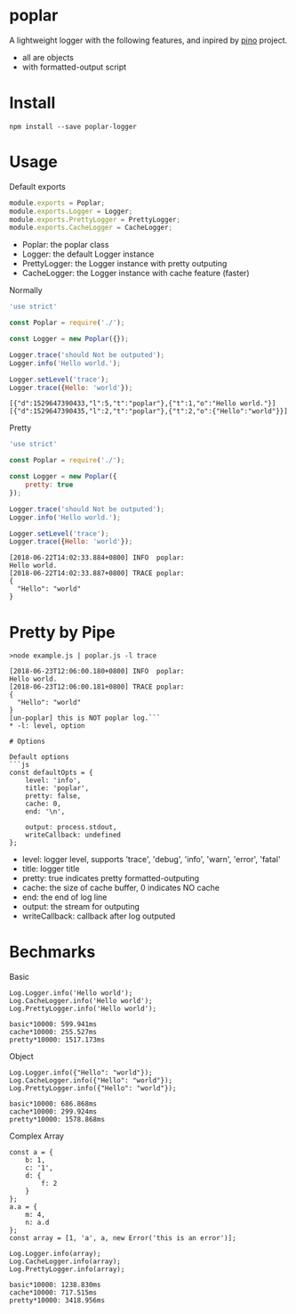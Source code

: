 # poplar
A lightweight logger with the following features, and inpired by [pino](https://github.com/pinojs/pino) project.
* all are objects
* with formatted-output script

# Install
```
npm install --save poplar-logger
```

# Usage
Default exports
```js
module.exports = Poplar;
module.exports.Logger = Logger;
module.exports.PrettyLogger = PrettyLogger;
module.exports.CacheLogger = CacheLogger;
```
* Poplar: the poplar class
* Logger: the default Logger instance
* PrettyLogger: the Logger instance with pretty outputing
* CacheLogger: the Logger instance with cache feature (faster)

Normally
```js
'use strict'

const Poplar = require('./');

const Logger = new Poplar({});

Logger.trace('should Not be outputed');
Logger.info('Hello world.');

Logger.setLevel('trace');
Logger.trace({Hello: 'world'});
```
```
[{"d":1529647390433,"l":5,"t":"poplar"},{"t":1,"o":"Hello world."}]
[{"d":1529647390435,"l":2,"t":"poplar"},{"t":2,"o":{"Hello":"world"}}]
```

Pretty
```js
'use strict'

const Poplar = require('./');

const Logger = new Poplar({
    pretty: true
});

Logger.trace('should Not be outputed');
Logger.info('Hello world.');

Logger.setLevel('trace');
Logger.trace({Hello: 'world'});
```
```
[2018-06-22T14:02:33.884+0800] INFO  poplar:
Hello world.
[2018-06-22T14:02:33.887+0800] TRACE poplar:
{
  "Hello": "world"
}
```

# Pretty by Pipe
```
>node example.js | poplar.js -l trace
```
```
[2018-06-23T12:06:00.180+0800] INFO  poplar:
Hello world.
[2018-06-23T12:06:00.181+0800] TRACE poplar:
{
  "Hello": "world"
}
[un-poplar] this is NOT poplar log.```
* -l: level, option

# Options

Default options
```js
const defaultOpts = {
    level: 'info',
    title: 'poplar',
    pretty: false,
    cache: 0,
    end: '\n',

    output: process.stdout,
    writeCallback: undefined
};
```
* level: logger level, supports 'trace', 'debug', 'info', 'warn', 'error', 'fatal'
* title: logger title
* pretty: true indicates pretty formatted-outputing
* cache: the size of cache buffer, 0 indicates NO cache
* end: the end of log line
* output: the stream for outputing
* writeCallback: callback after log outputed

# Bechmarks

Basic
```
Log.Logger.info('Hello world');
Log.CacheLogger.info('Hello world');
Log.PrettyLogger.info('Hello world');
```
```
basic*10000: 599.941ms
cache*10000: 255.527ms
pretty*10000: 1517.173ms
```
Object
```
Log.Logger.info({"Hello": "world"});
Log.CacheLogger.info({"Hello": "world"});
Log.PrettyLogger.info({"Hello": "world"});
```
```
basic*10000: 686.868ms
cache*10000: 299.924ms
pretty*10000: 1578.868ms
```
Complex Array
```
const a = {
    b: 1,
    c: '1',
    d: {
        f: 2
    }
};
a.a = {
    m: 4,
    n: a.d
};
const array = [1, 'a', a, new Error('this is an error')];

Log.Logger.info(array);
Log.CacheLogger.info(array);
Log.PrettyLogger.info(array);
```
```
basic*10000: 1238.830ms
cache*10000: 717.515ms
pretty*10000: 3418.956ms
```



